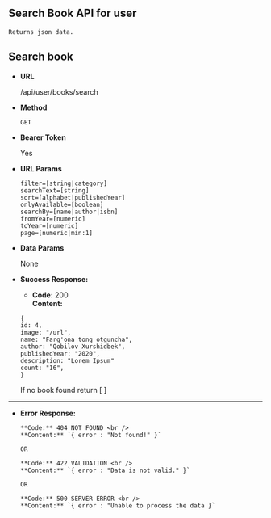 **Search Book API for user**
----
    Returns json data.

## Search book

* **URL**

  /api/user/books/search

* **Method**

  `GET`

* **Bearer Token**

  Yes

* **URL Params**

  `filter=[string|category]` <br/>
  `searchText=[string]` <br/>
  `sort=[alphabet|publishedYear]` <br/>
  `onlyAvailable=[boolean]` <br/>
  `searchBy=[name|author|isbn]` <br/>
  `fromYear=[numeric]` <br/>
  `toYear=[numeric]` <br/>
  `page=[numeric|min:1]` <br/>

* **Data Params**

  None

* **Success Response:**

    * **Code:** 200 <br/>
      **Content:**

  `{`<br/>
  `id: 4, ` </br>
  `image: "/url",` </br>
  `name: "Farg'ona tong otguncha",`</br>
  `author: "Qobilov Xurshidbek",`</br>
  `publishedYear: "2020",`</br>
  `description: "Lorem Ipsum"`</br>
  `count: "16",`</br>
  `}` </br>

  If no book found return [ ]
----



* **Error Response:**


      **Code:** 404 NOT FOUND <br />
      **Content:** `{ error : "Not found!" }`

      OR

      **Code:** 422 VALIDATION <br />
      **Content:** `{ error : "Data is not valid." }`

      OR

      **Code:** 500 SERVER ERROR <br />
      **Content:** `{ error : "Unable to process the data }`

